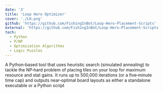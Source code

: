 ```yaml
---
date: '3'
title: 'Loop Hero Optimizer'
cover: './LH.png'
github: 'https://github.com/FishingInBot/Loop-Hero-Placement-Scripts'
external: 'https://github.com/FishingInBot/Loop-Hero-Placement-Scripts'
tech:
  - Python
  - P/NP
  - Optimization Algorithms
  - Logic Puzzles
---
```


A Python‑based tool that uses heuristic search (simulated annealing) to tackle the NP‑hard problem of placing tiles on your loop for maximum resource and stat gains. It runs up to 500,000 iterations (or a five‑minute time cap) and outputs near‑optimal board layouts as either a standalone executable or a Python script
